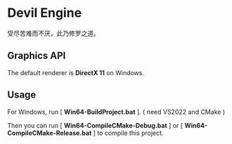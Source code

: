 # Devil Engine

受尽苦难而不厌，此乃修罗之道。

## Graphics API

The default renderer is **DirectX 11** on Windows.

## Usage

For Windows, run [ **Win64-BuildProject.bat** ]. ( need VS2022 and CMake )

Then you can run [ **Win64-CompileCMake-Debug.bat** ] or [ **Win64-CompileCMake-Release.bat** ] to compile this project.